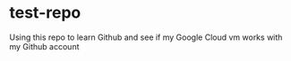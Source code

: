 # test-repo
Using this repo to learn Github and see if my Google Cloud vm works with my Github account
